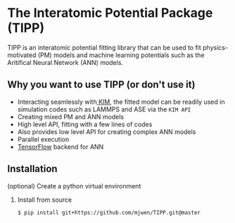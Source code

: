 # The Interatomic Potential Package (TIPP)

TIPP is an interatomic potential fitting library that can be used to fit physics-motivated (PM) models and machine learning potentials such as the Aritifical Neural Network (ANN) models.

## Why you want to use TIPP (or don't use it)

- Interacting seamlessly with[ KIM](https://openkim.org), the fitted model can be readily used in simulation codes such as LAMMPS and ASE via the `KIM API`
- Creating mixed PM and ANN models
- High level API, fitting with a few lines of codes
- Also provides low level API for creating complex ANN models
- Parallel execution
- [TensorFlow](https://www.tensorflow.org) backend for ANN

## Installation

(optional) Create a python virtual environment

1. Install from source

    ```
    $ pip install git+https://github.com/mjwen/TIPP.git@master
    ```

